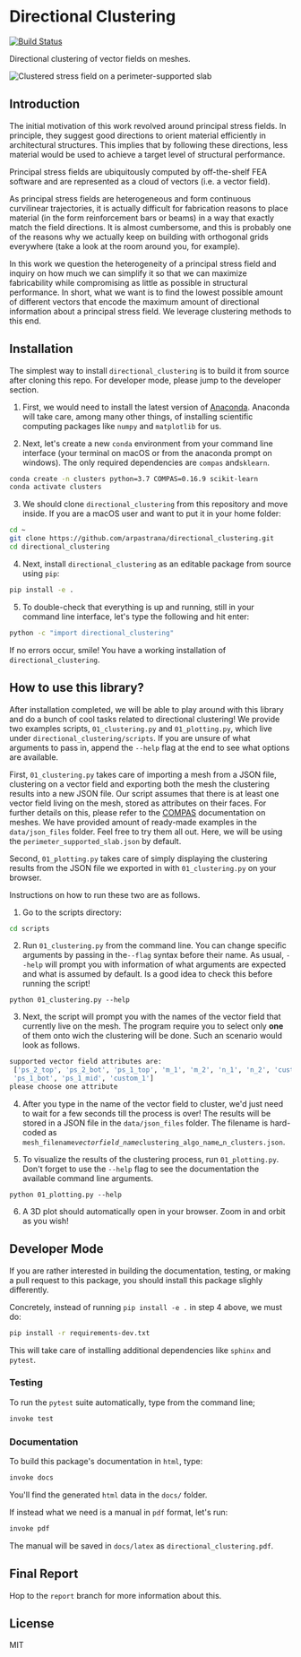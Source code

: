 # Directional Clustering

[![Build Status](https://www.travis-ci.com/arpastrana/directional_clustering.svg?branch=master)](https://www.travis-ci.com/arpastrana/directional_clustering)

Directional clustering of vector fields on meshes.

![Clustered stress field on a perimeter-supported slab](data/images/five_clusters.png)

## Introduction

The initial motivation of this work revolved around principal stress fields.
In principle, they suggest good directions to orient material efficiently in
architectural structures. This implies that by following these directions,
less material would be used to achieve a target level of structural performance.

Principal stress fields are ubiquitously computed by off-the-shelf FEA software
and are represented as a cloud of vectors (i.e. a vector field).

As principal stress fields are heterogeneous and form continuous curvilinear
trajectories, it is actually difficult for fabrication reasons to place material
(in the form reinforcement bars or beams) in a way that exactly match the field
directions. It is almost cumbersome, and this is probably one of the reasons why
we actually keep on building with orthogonal grids everywhere (take a look at
the room around you, for example).

In this work we question the heterogeneity of a principal stress field and
inquiry on how much we can simplify it so that we can maximize fabricability
while compromising as little as possible in structural performance. In short,
what we want is to find the lowest possible amount of different vectors that
encode the maximum amount of directional information about a principal stress
field. We leverage clustering methods to this end.

## Installation

The simplest way to install `directional_clustering` is to build it from source
after cloning this repo. For developer mode, please jump to the developer section.

1. First, we would need to install the latest version of
[Anaconda](https://www.continuum.io/). Anaconda will take care, among many other
things, of installing scientific computing packages like `numpy` and
`matplotlib` for us.

2. Next, let's create a new `conda` environment from your command line interface
(your terminal on macOS or from the anaconda prompt on windows).
The only required dependencies are `compas` and`sklearn`.

```bash
conda create -n clusters python=3.7 COMPAS=0.16.9 scikit-learn
conda activate clusters
```

3. We should clone `directional_clustering` from this repository and move inside.
If you are a macOS user and want to put it in your home folder:

```bash
cd ~
git clone https://github.com/arpastrana/directional_clustering.git
cd directional_clustering
```

4. Next, install `directional_clustering` as an editable package from source using `pip`:

```bash
pip install -e .
```

5. To double-check that everything is up and running, still in your command line
interface, let's type the following and hit enter:

```bash
python -c "import directional_clustering"
```

If no errors occur, smile! You have a working installation of
`directional_clustering`.

## How to use this library?

After installation completed, we will be able to play around with this library
and do a bunch of cool tasks related to directional clustering! We provide two
examples scripts, `01_clustering.py` and `01_plotting.py`, which live under 
`directional_clustering/scripts`. If you are unsure of what arguments to pass in,
append the `--help` flag at the end to see what options are available.

First, `01_clustering.py` takes care of importing a mesh from a JSON file,
clustering on a vector field and exporting both the mesh the clustering results
into a new JSON file. Our script assumes that there is at least one vector field 
living on the mesh, stored as attributes on their faces. For further details on this,
please refer to the [COMPAS](https://compas.dev/) documentation on meshes. We have
provided amount of ready-made examples in the `data/json_files` folder. Feel free
to try them all out. Here, we will be using the `perimeter_supported_slab.json` 
by default.

Second, `01_plotting.py` takes care of simply displaying the clustering results 
from the JSON file we exported in with `01_clustering.py` on your browser.

Instructions on how to run these two are as follows.

1. Go to the scripts directory:

```bash
cd scripts
```

2. Run `01_clustering.py` from the command line. You can change specific arguments
by passing in the`--flag` syntax before their name. As usual, `--help` will prompt 
you with information of what arguments are expected and what is assumed by default.
Is a good idea to check this before running the script!

```
python 01_clustering.py --help
```

3. Next, the script will prompt you with the names of the vector field that currently
live on the mesh. The program require you to select only **one** of them onto wich
the clustering will be done. Such an scenario would look as follows. 

```bash
supported vector field attributes are:
 ['ps_2_top', 'ps_2_bot', 'ps_1_top', 'm_1', 'm_2', 'n_1', 'n_2', 'custom_2', 'ps_2_mid', 
 'ps_1_bot', 'ps_1_mid', 'custom_1']
please choose one attribute
```

4. After you type in the name of the vector field to cluster, we'd just need to 
wait for a few seconds till the process is over! The results will be stored in a
JSON file in the `data/json_files` folder. The filename is hard-coded as 
`mesh_filename`_`vectorfield_name`_`clustering_algo_name`_`n_clusters.json`.

5. To visualize the results of the clustering process, run `01_plotting.py`.
Don't forget to use the `--help` flag to see the documentation the available 
command line arguments.

```
python 01_plotting.py --help
```

6. A 3D plot should automatically open in your browser. Zoom in and orbit as you wish!

## Developer Mode

If you are rather interested in building the documentation, testing, or making a
pull request to this package, you should install this package slighly differently.

Concretely, instead of running `pip install -e .` in step 4 above, we must do:

```bash
pip install -r requirements-dev.txt
```

This will take care of installing additional dependencies like `sphinx` and `pytest`.

### Testing

To run the `pytest` suite automatically, type from the command line;

```bash
invoke test
```

### Documentation

To build this package's documentation in `html`, type:


```bash
invoke docs
```

You'll find the generated `html` data in the `docs/` folder.

If instead what we need is a manual in `pdf` format, let's run:


```bash
invoke pdf
```

The manual will be saved in `docs/latex` as `directional_clustering.pdf`.

## Final Report

Hop to the `report` branch for more information about this.

## License

MIT
